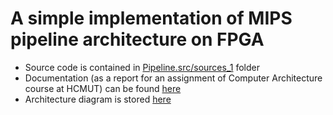 # A simple implementation of MIPS pipeline architecture on FPGA
* Source code is contained in [Pipeline.src/sources_1](https://github.com/phamvannhatvu/mips-pipeline/tree/main/Pipeline.srcs/sources_1) folder
* Documentation (as a report for an assignment of Computer Architecture course at HCMUT) can be found [here](https://github.com/phamvannhatvu/mips-pipeline/blob/main/Documentation.pdf)
* Architecture diagram is stored [here](https://viewer.diagrams.net/?tags=%7B%7D&highlight=0000ff&edit=_blank&layers=1&nav=1&title=PipelineForever.drawio#R7V1Zd5tIFv41PmfmQT7sy6Mdy51k4o7H7hwneemDJWJrIhk1womTXz8gAxL3FltRVRQSeeiWMBSI%2Bu6%2BnehvVi9%2FhN768SqY%2B8sTTZm%2FnOgXJ5qmu4YS%2Fy858is9olnpkYdwMX89pu4O3C5%2B%2B%2BnB7LTnxdzfFE6MgmAZLdbFg7Pg6cmfRYVjXhgGP4unfQuWxbuuvQcfHbideUt89G4xjx5fjzqmsjv%2B1l88PGZ3VpX0LysvOzk9sHn05sHPvUP69ER%2FEwZB9Ppp9fLGXyZvL3svr9ddlvw1f7DQf4qaXPAf7evs3v%2B5ev%2FRC6dfgu%2F%2Fvbh6nGi6%2FbrOD2%2F5nP7k9HGjX9k7eAiD5zW%2BXfHNe%2FfZ6env%2FeGHkf%2Byd2r6WH%2F4wcqPwl%2FxKelfnfSKFCMTK0PNz90b14zsxT7uv24zu5uX7vNDvvruVcQf0rdBfjNf%2Fnz2zj58%2FvHpn%2FcPt5a7%2Fvr4%2FXriWujFvIv%2Fo9z%2BdfbHFL2i%2BA09zf1kPeVEP%2F%2F5uIj827U3S%2F76M6aM%2BNhjtIrvf6HGH%2Bfe5nF7bvLl22K5fBMsg3C7kD49uzQv38THN1EYfPf3%2FmLNHP%2F%2BW%2FyXVfAjfdnJ9aG%2FWfze%2Fx5EXrT3PaZIf%2F%2B7P1%2Fsf10Gs%2B%2F5cxe3MvlzsomLmBrOlouHp%2FhYFCS%2FZRP%2FtMXTQ3JOctm34ClKKVdX8kfPyCU5gsFTg8bG2NEdjBXDEQwVB0Fl%2BnkqBCuXU5eEFUe71y1LMFZqUFECJYFYcSyMFUswVlRFRWC5O%2BePlUt7ak0tElbuHdMwFcFYaQiOIqJEYkVTNAwWXThYFASWq%2BmVALRcXp6R0TK37i1TNGeRHi2qSVBZhIshE2ssl0I4y%2FnlJQkrrmXrnmiskLEBEbT07v3ldbBZRIsgOWsWQ8IP9y7%2FAE5YLebz5B7nXrpufkUfsBPDk3799evOXs5%2FebfPN7P38%2FCvf96uJm69veA%2Fzc8S0yt5S0tvs1nMimgqQg%2FBRlEuLxXRAqntJvnzgt1YuUUmYYeyY6G%2F9KLFj6K1Sdq09A7XwSJ%2BwJzx2MB20i2w75vgOZz56VX71iFYyDFqFoq88MGP0EJbDOU%2Fmx5WKpZ0GFfxO79NvwZh9Bg8BE%2Fecro7CpC1O%2BdDkHCB7Ub%2Fz4%2BiXykr8J6joAhNOcAYYzD89Tn98%2FbLl%2BTLqZl9vXjZ%2F%2BPFL0pO87qnVbuiN0R7RxjnToMMfQoljFWruJAN%2BWAJjGN%2B5f3aO22dnLApf2B4n%2ByBGz%2BXUTg%2F%2FvD6BGxpSkM0dR2vpNz4D4tNIrwggdVoAVC05jIxd20p%2B7oClobJIo9BuPgdS2NvmZ4iM5en9mFZJLcESVBzk9MZ6e5rg1vbod2et9naw9hJTanfSqLOxW8rDbSVMQnHBxL1%2FvLdRTfd%2FkAJUgcc1yBZaIRttKDiw24bsX3WUXWGDPk%2BiKJgRVZjEkUGUa0u%2BXZLomVD7m7r7qll0WkoEJektXjr2ji0cTP9Y9ONjcgMo%2BZcw5KP%2BeMA3dl8TlDejnC3oNlgEBz8JB5vcNssHAnqyOLlNkht8RapXJJBLeMXbcWCW1zHhAYwK7sVPK%2FhirBDsc%2FQ6EgWiT%2BXRBTl5FJqvEJX8NL%2FFlE5gmXmqbXkkuJjkjiZ9gGiYo7Kk5yAomXYlOSEJANcqISedgtlJwbfvm18LmqYhiPBJ5rlrRJRvYy2m1z8phCEyXK5WG%2F8YxH4JvQT6j0L%2FEy%2BsxP4%2Fssi%2Bpy99vjznuc3%2FrYTs8mXTMoibpj8k0Z5aAuHVxofjg6Qr5PpALQxGOSygMoEZ7tQwy7D0dQoMQx1QnqIWM6DnYLjZpVtVkNvPL%2FNwh6XUdS3FPVu33tIsO3NczWWzGfKiXnRVexThnyL%2FlyNLPRT3y9BTdgelxkwtQ6BjLSaWjjKqaNlSlovNo4BmJMNEdtUXbB0oHe47Gyctn4FwyD%2FqLJnh%2BcbqgA%2FhEbIXTLPNUYUXEZd5fTIjuaHTcFqawo2dPUQKBjKuKZePxkpWDcFUHDG8faTGlarGL9e5DMg3zQtTFWpyHlYZNmc2oxDIDULeBadhvmNMpJa9ux8SQ17J29wiJi3iDwMCurTpc6OguBCAxZWtiKCgjRMQdFIQXQyyDQOk4ga5idLSUSaCCLCPuk09zH%2BeLkts%2B3i7zzQ5EdUzdHQW23DiAMz75mO3dWXz0%2BzkR%2FS8UPFtZxD4IcQqO6A%2BaErhB%2FiJOLbR2810hEdHanaQagViIzgQkMiIxGlUTopINeJgnBiPaKdJPdCIVBbfnznED7Vcifwl4xkKjzCMhNjrf830%2BwlSeeAKroJwyqNdX2rZiHO6RxNWjsNMRmZuTQQgyuHVam2BnClNcRVW0buwiwKq5qRw%2FM1EbnFOo7KJ27K9DtLll4aWyex9Px4adrxmD7MgXXDOi3aMnKoT7H0dTJDPo5mJ%2B5F%2BZE%2FAp090KHZTA10hvY3K6Bnj8hVjxmAVVubF21oUik8MD8JGaW0IFUVwc1pDEIs1H%2B42DD2uuR2YLnlSJsyJDOu6w3EprjeJQg5tiWSH9tqEaEWreJhI6j36MmBzaUsEVHTbLP3aE3Js6Of7jfrLcKyLpp7pLd59NbJxyiM%2F%2F87SG5yvvbDRfxAiX69O369O1gXHvq2ePGzptTJ9036sVK%2F2VLTa7GgKzvtNQ8p2RZEpolVHlJMiVtlvIFDg%2Bz1gtS%2FQVOVJfO%2B1%2BoSWXmJLLoEqLEyWDFYtBBvVQLHQUfQMgNt03Z1gkALo%2FC0CjAELVqIN2hx0HEYMjlviHSYMhm6AcyGNVL8RDIOqykd2VtzB%2Bpe9MxuFT1rH6iTGT7s4m1lvq6JYGcXrK9WKdkoDMihhWRwdnEK2nULTMuMd0mEPTMXAPR2oYV4C3tCRG1ML6JLL9KdzI4adn6RbSvgZ5jsWKfoBKP84fn6sXB47uN6FszZhOYOpby7OSlZbmbdDZuUYM1nU%2FYumkoqnb0iNaJsA%2Ffl0XyUR8dbyomFEcPmbuKFkS1AGJmkVnPsxZCC7Q2NTG2jVdHQqgAmKypbpk70aOhCbEsPjkJ%2B4NLnKuEKfMlBYORoBHlryYCGV1EPMWrYQK8ryLMHbgry7Ln4glxgpGkEeWuQo%2BaOtOnfekMvZmvNBrbQdWo0G9iwTURLJ5P5TA2Kqp00zLoLrX452YusEsOsw%2BoVU5952DKkEJvzWVNwQXoU7JVGnT8Ae7T22EcGPouQ%2FCyTU%2BXcKFb6FSsoMYaTgdBVrBgiDAQLR%2BFu5h1hfqw%2BJ9VUD7PGesAdxFwRHcQscmneSEQ0RGRbh0lEDS10KYlIhBVvkav8RiKiICLtEClIVQbchy9%2FeK40lIWHxujHwIwb2DKBup57V0bVsqCbGQTHANyBQJA2NoEh2LDUmhkEtRGChwFBWtUBQ7Czj4c5SEVEZkeQ8hiEyoxRqnBCtmhGKSJwOmJQBAZN%2BjntGIaCm07YOLT5JsZGGCwRGndoS3avpn5urxQu2X0vnKXFdJohOczoh4eZhMHgpDHu3Nof2zhqdvbh04lmbee93Yfxp4fo9SWNO9xkhxF5ugR%2FjtgtZl65dax%2BOquwsWL9dFDZRg2pqeWHmNbWzKUQYerhiOrBo5rahESoFtKfiDmqCZMAR1QPHtW0yfEY1UJi%2B6xRnb2OEdUHhWrajC6MaiHBduao5h86SdINixNZ1RO9TXtFmhRgmSmlNuE3s2drm424crVkUrW6OZCNqQutJDik6GiILi6D8KcXzrFb4flpgZNGRp9CnU9BVQlzs4Q6FRzsiz778ClYM%2BGAlf29a8seDrKBvXLqaqbQygQo7qkrE2KsAnHPay5EdaeA2vPzMGTjXwKvOOmtGYHDqd6optX%2BWA%2FRlJy02hg3dbTcaejAa0tPGgpb1dAHuiDXRUpJsOsF2W%2FnmqfncB7KNRJXV%2B3ZhDFRnRlxcSo3UtHEXb1G%2BMALVK2mhcEuA5f6CqdKvjEjL%2F7zwHJDelj1rbKQF7Y%2F6IVXXeMQVvQFb5Q%2FM18s47BUbBdtwhlTgaGOhtHOMLKtrDepFG5RejsJaYicuoR0tZPsqvoioUYPjpa9dmPWlNmjP%2FuOaG70LNV5lvJyoBrHEuT%2FzBxLmW%2BgONIoPvD23d8fPlbsqFK%2Fo49BuPgdM0dvmZ4%2FX4Txm37dY9%2FbRIezr7CsK%2BdSNR3YVWhLsttYjbuWl5tMY%2FYqS%2B1PY%2Ba5gKhsmnrUWvnTNfIjlz4ZvMAV4VdwcVHBNvkSUIWIYRVwDgVilTITSht5V1Zvt0dLOQ8UEklx%2BXeKouCLRxc4zvQOWZiuAdr208eDYaMau2GLdHGZFKqClb7bVz3ef4li8FeofaMi%2F2rDQb%2B40bMeryoi9L2xWkmEvkedao6aS3TW99izHpzIcHdeVs80JjMwG1KuuEYBGkN12qEewZImN2TP1bvTTtWw1%2B6t95uYHjaPjZlX%2F8yoANRZNvnkm3TDtYYaADfDRtWZFzMQLZvhp3f3JNfpi2102Decmx8HOoxExPBUwrRI9sBtrbrS5oDLTBq1adpZiEdWGqLXjWGadtOGzd19oTVDAdAFBmNf6M3vd28nl59vo%2FO%2Fv9x9en%2F24%2FzN5USEtThGB4YVHeA0gYxBdIBxd0AiRWAhNH2Z%2BWuiOjwmk7DqZ6v12c6WYc49nDjDSUPrapbqdRmJ6IdUdYjmZMcSyTNDhgiJtZsgXlT9tIPW%2FbIRtZJIOmYTDUw40YATbTIelIN%2Fh9Px%2FCqXFDMyFdHg9LjJVK5KWnZkClPjNPfUBk3bjoVSdRGUSjABU3odPb%2BVOS1liK%2FJ9eMX%2B9VxUI01091rjTC%2FXCyzq2TeUkkYJPYD06eWAORZnEb%2BxYAiP3K5xQ7tEhFD%2F1ysa9yFMX%2Fihn1syBPM9eHHR%2FbCxoVNFWucc6Sbpm2d6vMihFrAzLl8mQJtN%2B1zo57sJSvmqYsHmK6oNe1zI5kRbYIotQElRmPt3K1ZiF2XGzL4maftjuBvDH61KfjlMk0h%2BHWYidsY%2FNA%2Ba5jSywz8uGL7PPSeZo9MNJ0xMEGqcnXVA6lyhXlKkibMaT0kzJGJDZeUv39erUdS40VqzmHSmS0pndmy0BlOV7zyVze%2BN2dKamMe%2BL5UczSZWtqyozadkyesc7y9yg8mktqyCAbnHMvhO7%2F6oYRd%2B5zOHX64pZ7ABj9KjVMYXlAXZUO%2FxKhqfMKMMDREGD1MJ8fq4aCJaNdF1VZUkRKG2XjlXctfWN%2FBtWl6ya%2FqOl65jvLgj1WFUB72Z8cKILcITqW%2Bd2B96na2lZvRXy8KH%2ByhiKr1mks5Rx5ytCzyryp7eHi%2BVqNE4h8rIv9Zwx72G%2F%2FhYhP1TIyHIwwdLSvSHzoxQkAfNDFWX8CJGHE1wk1XQhy10lwrtVxbJOUx1EoVeSiPv1YK%2BykL0UoFdkcuC0EfdP6yYTYkV1HDoqGDnDZKbAMjyoSZ0IwcMTbkAaYIsmA%2B%2F7OcLGSGtzSoheEmWtRqUL3ps10ZEXrZbAG52gMMGqS7%2BstYvS3KWKEmiYp0COpBEnDUO1ppEDmeOk5pZmiEj%2BkHJGPAzByRQwuCovFYqJu0JFHQgUz6IlOkxlr6jMN0xQsafsN0dwd6MMFdjfyzSgkTxnnUqvJ%2BZiSE%2B26PJDR4EtoNr2JAQ0ImUpfQBBI9ddINiV0RfimdEJ6Z%2FhEfmH6exgteTa8QTXUb1iEzxbSo1oV2QV5mXlOta7Io1yXvJPN2d8fKDh1Dlyl5uEMSF0QpXooLR2SuLGPn%2BZW%2Fkqe98yHAPinL1Q6kmzOEvcVp%2BmdXA9bqwRr98uezd%2Fbh849P%2F7x%2FuLXc9dfH79cT7B66IEn%2BGlm%2FefTmW7JLkDv3No8VfiKZSaaFGgCDJhahaQepXTOTAV3ErWTuVzh6r3Zfw48199QCjYoac0CIS3Zua1YsR2RzmVqgHkaMcCfJDS0bdt5XUw1qR1htUguzZjQW%2BZHLm9FAAu1BepMb1mBSYlbvNpKTdP1qmJEWWkm2WCZRcJjM3b7lBt%2BB5e%2F3FH03XffUpsQsMuUadhNnhjb%2BakreeHTEVoMEpRJ7qy2woDA3OcW44QNn92Hl1CeDlnlXoxGa9dBU1ZjNFcuiqLvWkhbrXoHLnDmKmLAzMsemCIQOVJ0afTB7k9tkKHQjxjFPMmxxOGFvJgecXvfoPc2XfoiAPXYwhs5QTS9upsjZdeSN5p9dno%2Buy0dtnzRv34fNi13pxq5a40u2zwMt3agf2p1adPs1HuT9lG2MGDRO6Bku1GuZtZJlxjRxX6WzD5%2B2tORFz7i1xcgeUYP3kj4kIoZ7E7c0ex6h7DFniTlbK2WPZcxQOWRmmI1KHB4zVIvwtukT0MFKVueed6yZoSVmHE2BctSTLorFUGhiEFBHkSDq8iI4PpSfoQVuZIpoN4CpRKq0rQOtPNJVt%2Bg4GmoaF1KYJO3GaPTQjZE8sUfBFBcr6cF6JDZexBbD3T1MYuucMcSJ2KqGmImMQ1saSbrxSrwo6WB1yBnJPeddwHw8lETcPBmvzk3ESslDN5Ilv9jCORvxk1neKvEDPd1v1lsYZdJrj3I2j946%2BRiF8f9%2FB8lNztd%2BuIgfKBEiu%2BPXu4N1zqZvixd%2FnvqXtmnL6ccE3Yk7ZzHzlmeptFot5vPkWfY9VK7sBNbCJwXlR27J1JQxcUtftkSkhTpj%2FrKA%2FGXTPXX3%2F9FyT5gQKp1r3MLpFtw7zh6bKmBZFhicI7S7BkttAK7ETRsoeeQabSBLey2Wgk2g7c1RWeDfKm8sYeFCJHaZNtGaSBy3ZqX%2BmT7OLYiZftJWSSDPp%2B30OERZURsQy4yMNm3Ms%2B7UPUmRJDPatLvrSBYh49px%2BIgV2KfCqookCDUycYbCayuLbSnr5d05Isyxk8W27zTAjshOFsSNtJlHV8dOFnL40OhbWSCYyt%2FKgoxt7DUesX3k2EYlfqraUN3l0bhKtcqaxpSrH6j%2FW1WQhhkpYadyrH2PbheWROaqrlbY2knfURj6rDJEZJ1bUjfUxutCnOiC%2FNF616ltUmn5SGNMaczWMk4mhyCjJjGkozUt1pWrwNzGVW0XMZCSDWGG%2B5pcmrTmDeH%2BEGrh9jpk2702iXdhwjKtSx9OwOoeoSp74uoOJPUXqHrdMB3Ye7DtBbYli%2BQieINGycWYgi3tMCQXomBeMbm22W%2FoAjXLEC%2B7woR%2BkrYX2FUluEIpmHkXgzEOODDJijTK7t3AWKM04xSjQ2%2FgDj0NTmxj6tBrWMLGw6GHetDUOvTwFdnzc3XoOfyr6o5XVevZkYeoi6UjD04cZqStaXB%2BfZ22hi7IH613ZcrREG2dzecxmjeM%2FBrHKrXcXn0Y7IJQyATqcQSw6paNQCi3k5DjouYKA7lGWl5Q2f6VGdniGNf0Ol5KufEfFpuosi0RTU7LfBHGhPNa5%2BB7m0hyMm1R6QCbn%2BYlDDVpLvw6tTvMSx1oWgXQphAOs1NbfauBptmGTtNsQ1HtN8DkXoNav9IBpegN46TMeB5%2Fv08eSTkSv8%2FOxlYzRbAffUUBYtqhLqNAg3l5BV1ghMOpC7pIGxJx%2BLfrPDbCGmvrABExT%2BoW0WJ2DAKIwCy7YiBuiVslU3PKE7eUlrLBMTpeYFdlhrEiOmyYXH36jMhu83OxWnpPPsmOrJsUFu9YlJbgG1vSS9e6XCyXGcHN%2FW%2Fe87YZ77Damc2C5dJbb%2Fx5gXI6mKo2QUkjmapVBRnp3W6Sn%2Fb0EP%2B2drcjDzGD0sJbRn745EX%2BecJxucgDDReHKoPoJHEfRFGwysC510mC4HIpkBMZgpV02xxqcAZSM6DxG17Hv2FzPpuI1vHRbi9q%2FQiabGIbhjxohTYnGY0aXvEXhxpOJStlLy9BA77BjZxBA3aTwMhFknP2OHsv7u27k8R5Xd0k6yl41SpoiHqeqBAnpWXO27Pavf8Wg8LU%2BF9hB8S6V2AVML0HsHKdQWRx6ziZ4MPHEXuisAfzXWixx6z1s1DsaQh7r73yY0MlsWj6d2BwQ6HuGH0GxKF5DdxkBiUo7eKynfNNegElDiUnwvhyyxV5AbO5Nzg980iAqSp8kKl2bpHcCzRxxG%2F6eXoU%2FDIW2r1WsQPXajKpU9mDpUYHS9htXoXB6GHAEsceRj9oj35QkzAwh6UfFIB2QmiEQ%2FaDQl%2BHAD%2BoPvpBGxAutSNUbehy5%2BY6MbD5utPWaqsYJTFis30YrBWL%2BrDQmrFNG7rIJQANHAiUqIaWEwgTDCqGRDrZdhQwD6WM2TxhoZgkNlvm2ndTMAAnpG7HfXJB6upNp3qdDhUFrNBkYgUp2abb9GsQRo%2FBQ%2FDkLae7owA3u3M%2BBME6hdb%2F%2FCj6lWpE3nMUFIG3N9jQbjXmtVxut8RibR60kVqltfHLxmlHjTHZTW9qEEGOwsWr7s8qUEehb0L9gFCNIDRUZ%2FTQLqOMr%2B6Rh9aKPFpuFztsS%2BtmhO5Aav21oV9RKO%2FG0WUJIMslmYQnYk3V7FPbhXFDoOuCJtbUYcTqZUXWNsJyArYJLMS5gCZ2Fo2OTHGOTBtgXCcIe2LpIZ0j0wGVMRPS%2FXSSdsE5oZOMTaywDcORWToaDMOrmiibK41gYwVma5J%2FAdYZ%2F%2FRfEl6XlCizlcB5gLgscFy6PS23Y7i%2BStG6Xm9%2BIeL%2BWVgbPA%2B9p9njiETRSITpMbRAbJhmIxRlOCzz%2FjkWVdJgjKHtXAnOfUuE%2FKa01ig2NVciS4RV6Ef2yE%2Fl7o1aWS1wNdguoWetjDBrtyN7ytqK7FqJfNn7C7mtCB%2BW1s5b3nLL933ilaYKO94nai4fI%2FnsUMnnrh6SLHms6WMxrpAl7zCOjDPRNsv8i%2BUeyZw61JOOnsdu8j4jDiqtVRAdQIuJurgNLtQwki5UguM4OQNNdbj4pNBHLdUVCU9NYwRPLUkYMYtr9Ru%2FIe8ITq994y1nz%2FFLjPEmlxPJSw%2BEr7vOy5SPNRzb6TN%2BqAHjxVBOdcrSBF2DS%2FWJwNXllyBafZ1dRc%2FR5ffr7x%2F%2Ffrif8O83PPaWEdJGzIYCuLEkzxljpjx2TopreKPskVmpqUSAYyt%2BBPgwAU6tqqJibm4AhyF3xq0ZiAJWVcYanV5rdFBb94Y1OqhmpmGRDoyBGvh2WSPnYk0QVD8EhLZVZahFOl29qDuypA5u506rvvyoMQ%2FGuxffTEn2S0mkuaKOO3eC7VbCxpGq5jhuHM5LGDeORHJAySCFLsTuXKYj76d0Rvn3bqpr6QvHErvtKx9spB6NJaLOGWE434iZ%2BFWxff9utYoVKq9zhvAIJgKYWOV9NJ3nIxZM2Ja%2B2RwUa8rd3TKAibZ3GRyD0LB3mVgo4Qg9w%2FZQLcBU5gYvd5wfC%2Fxo5SKEn5RiEceu7xIzdL4dci4Ke%2B2DM8eCPVoxCrEnpRTFUekesCcV35Mr65Fe8Ko1C0kBP%2BwtHiWvbAikTbxFCGyYeSsWgdglLA51h4sh2LZcTQo%2BwSrUOGKYO9M5F7JYLlp7fvbsfINw6ugpb9rRrrA7%2BWS9%2FhyuhLYPh%2BVwlashg05dVWLXLCSDcMtwOqpXEiOQeioARKCMCr6GXf7Hbl9KBj%2FqiBOEn4yutUyZLzLATTjriL0OafedG9JUA7E27z5PgmmeA22ZptYjRFE1B3VZSMNpmlwMh5IfxdcQ0HBk4zIIf3rhXGFPAdu%2Bdw3me%2FEpPGlDAS1Lo5TTmGULpQANtD9G2XKNbWeYxcUw65%2FL0NkSHOMQSYrjrt6aIeNYHUCJH2w5Sj1fHPZAldLewtGUFKaEtqbtSr4pQdce3hzYrdta4XBtodwW5jCz4rZy6sQ45pL2aOw74pwPq0eo5WyVKaeGXGNfdNryEt2qWUgKBOKYy8e1H3pP85O8ecfAvZw9ZwJqwDiHxR20cGo4RFYsmnCwY4emrnJXAjQpp5qu9AomkA6q6W7ML5XdP8qesBBcPVckh%2FeGFUU%2Frpy1%2FZ%2Fru4%2Fvb6%2BX%2BoTgQe%2BIqHKfo8x1abLUYRpAw0KhuMaqGgR1Q%2FC19%2FtAC7zo%2BKl9MNaOIjLM%2BVfe7%2Bxniu5VMpNG7eiGxk0nBNEQmjtD3dfEFERDUJ3JnAFNHwyc35mGPv74PvHe%2F724%2B3x1%2FZ%2BL9%2F7szZ8rQm3%2Flb9i1%2F1%2BfwJT%2B374Wb%2BUWQzqbeKGSIraaxjXsV9cNSXWuiIcra3qZdnZLFQxxOkA2rTgoM7G%2FjLYBnF3gDF1urDivKY9HDw%2FL1lvfEEmIlv8dr2CAXDSJ5%2F%2B%2B%2BkyWF9%2F979Gd3%2F9fnNzZ4bXE%2Bx7uf1y%2B%2Fd69nd8pCObEEnRLIoFOiqc%2FfhpALCoDWvoKezZsiZilXlmrEiEsnB8D8MkgpCk1uYgJBu6DlnBDbtxEta4DLw5hl386j949%2F6yiDak5JSnmALspTIuXtw8PzEvMFY5WxhV9Fe8%2FiTfpuZprhPl1IADDDUm4NOKTvMJ8AQx4U1fH16%2B%2FnfjG9O7Z8N89%2FQuVuTeETrF%2Fek%2FbCkyfmHL7%2FF%2F%2F6X%2B%2B0Szti2A7sP400Py6cbfPg88PH2Z%2BettyvFwGBxzdrUDi6OJVXohC9tN%2Fm6t9YKVHNnn3BPBjS1JIgfkPBTzQB2VjGPFegcDrbCQzct5AiOCSoUpxMqfiNnz2AROXBM4pMkRmrKRWnfRtYDTAc%2BdGArpdoT7oRuy7QFHRiaGpjKIFnD3QRQFqwybr%2BVRk5L6qEqabA4jOBkRd9%2Fm1QCO%2FAOwXOy7P3W7V98lf2AitPW5AfUol07I6Wr1OhJEeAnNX%2FobmncseMpzArsCCi0kA6JwsvJb77cXEvwYjEKqZc4udqnKVTDcD7tUytwWeFUM2xIJUM11T23aPBYlpq%2FieId%2Bs%2B7Im4Bzk0fFp0TxgdyKUBYuVvPBYaPpIUkn1KxiIromEmw4dbsxudpwkreHeVxHIiQptlXsHCYYSZoL9RNWSGJY3d3WhQSr0eoGwKHzGU%2BAI2MFx49YufWHq3iZrQnIMBxdKMGo9IpXkqCjFMm958lv5F3APV24MdwsuVI92UutzBMtycmVx8ekoRFpuqcWpUEKG11J1ZzKqubTvJtTEaPaGiKG0QwhUwqMEJFynXiZIcStw54yZslrEqmQFshp6NcUoR97DhlTvwXTREBhR1l5ys%2FBaWxV3LENXBXXEQlQVadX2PavlcNCJm4C9pSN3I0VeKBIizUvjQ5MsE0tYSmxWLK%2FPLwL%2FlloQWS%2FfXsx%2B72aPkTsR5rKnLggSUqsDvVg6nwytBLy51AnlDEDmIIQdh1siqmQWiEVcg971j%2FPwfZwEM79cDJ75URn2%2BXCf00m%2B8f%2FvQVEdkVpRiXT1Ss8OIeWAlzFPZikAFuGBvoOsmHphTV5JAAT3ww2I0e%2BypuvOqZ76oBOBNSslbSYhNwV4wxxV33krsPkrhpL7uroXAosRPFT7NsZ%2BSl3a8iEla30hQ9oKQl5KXb3IF5qjLx0mLxUZ8lLLdCMzWBCbgZpTf6cFaN%2B5Ky8OaumoL631JXaaCkJOSv2WCLOao6cdZic1WDJWV29Iy%2FN%2FMbCFFPmzviRfdayT4uZXgpXYleQy4x3Yg99De98ZUuo3py%2Fk%2FUo2Z%2FJkP05CkgzZmOkZ8tkyf%2BiWCPOCh9ZI3ebHfVzpLfZ0VKKfNwR%2B4VE2uyIyfL3tR4lk7UYMllbBfOtMt9AVy6rFzUJUVx20G2whsplbR2kCdFzWbiUhCooFuQizXfEZPk7YY%2BSybLs5%2BVoSpEddgzm82ejuDxnZKPc3aC6c2oXK5M7OELxYvKxUlxqU9MXbuRujLibw5K7WTow1NlEgIAKmUckBaSBjlpkH7Z6VnqXxfzoTXXVOXUcd%2FevsK7euXcbc7xhcTva0oJyNlnqeZzSigAf1BkY0%2FHXMEhAsDs99NaPV8E82e%2Fp%2FwE%3D)
